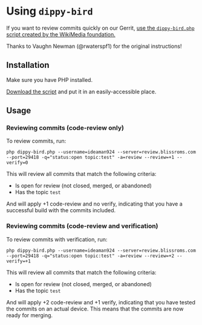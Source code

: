 # Using `dippy-bird`

If you want to review commits quickly on our Gerrit, [use the `dippy-bird.php` script created by the WikiMedia foundation.](https://github.com/wikimedia/mediawiki-tools-dippybird/blob/master/dippy-bird.php)

Thanks to Vaughn Newman (@rwaterspf1) for the original instructions!

## Installation

Make sure you have PHP installed.

[Download the script](https://github.com/wikimedia/mediawiki-tools-dippybird/blob/master/dippy-bird.php) and put it in an easily-accessible place.

## Usage

### Reviewing commits (code-review only)

To review commits, run:

    php dippy-bird.php --username=ideaman924 --server=review.blissroms.com --port=29418 -q="status:open topic:test" -a=review --review=+1 --verify=0

This will review all commits that match the following criteria:

 - Is open for review (not closed, merged, or abandoned)
 - Has the topic `test`

And will apply +1 code-review and no verify, indicating that you have a successful build with the commits included.

### Reviewing commits (code-review and verification)

To review commits with verification, run:

    php dippy-bird.php --username=ideaman924 --server=review.blissroms.com --port=29418 -q="status:open topic:test" -a=review --review=+2 --verify=+1

This will review all commits that match the following criteria:

 - Is open for review (not closed, merged, or abandoned)
 - Has the topic `test`

And will apply +2 code-review and +1 verify, indicating that you have tested the commits on an actual device. This means that the commits are now ready for merging.
